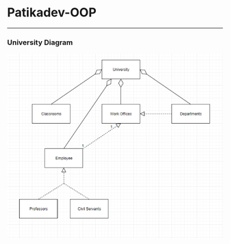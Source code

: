 # Patikadev-OOP

***

### University Diagram

![](https://github.com/zeynepakkaya-1/Patikadev-OOP/blob/main/1.png)
